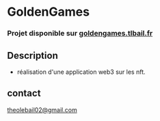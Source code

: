 # GoldenGames

### Projet disponible sur [goldengames.tlbail.fr](https://goldengames.tlbail.fr)

## Description
- réalisation d'une application web3 sur les nft.

## contact
theolebail02@gmail.com
